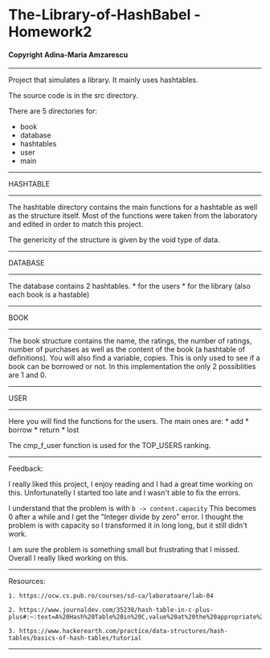 # The-Library-of-HashBabel - Homework2
#### Copyright Adina-Maria Amzarescu
__________________________________________________________

Project that simulates a library.
It mainly uses hashtables.

The source code is in the src directory.

There are 5 directories for:
* book
* database
* hashtables
* user
* main

__________________________________________________________

HASHTABLE
__________________________________________________________

The hashtable directory contains the main functions
for a hashtable as well as the structure itself.
Most of the functions were taken from the laboratory
and edited in order to match this project.

The genericity of the structure is given by the void type
of data.

__________________________________________________________

DATABASE
__________________________________________________________

The database contains 2 hashtables.
    * for the users
    * for the library (also each book is a hastable)

__________________________________________________________

BOOK
__________________________________________________________

The book structure contains the name, the ratings,
the number of ratings, number of purchases as well
as the content of the book (a hashtable of definitions).
You will also find a variable, copies. This is only used
to see if a book can be borrowed or not. In this
implementation the only 2 possiblities are 1 and 0.

__________________________________________________________

USER
__________________________________________________________

Here you will find the functions for the users.
The main ones are:
    * add
    * borrow
    * return
    * lost

The cmp_f_user function is used for the TOP_USERS
ranking.

__________________________________________________________

Feedback:

I really liked this project, I enjoy reading and I had
a great time working on this. Unfortunatelly I started
too late and I wasn't able to fix the errors.

I understand that the problem is with 
`b -> content.capacity`
This becomes 0 after a while and I get the
"Integer divide by zero" error. I thought the problem
is with capacity so I transformed it in long long,
but it still didn't work.

I am sure the problem is something small but frustrating that
I missed. Overall I really liked working on this.

__________________________________________________________

Resources:

    1. https://ocw.cs.pub.ro/courses/sd-ca/laboratoare/lab-04

    2. https://www.journaldev.com/35238/hash-table-in-c-plus-plus#:~:text=A%20Hash%20Table%20in%20C,value%20at%20the%20appropriate%20location.

    3. https://www.hackerearth.com/practice/data-structures/hash-tables/basics-of-hash-tables/tutorial

__________________________________________________________
